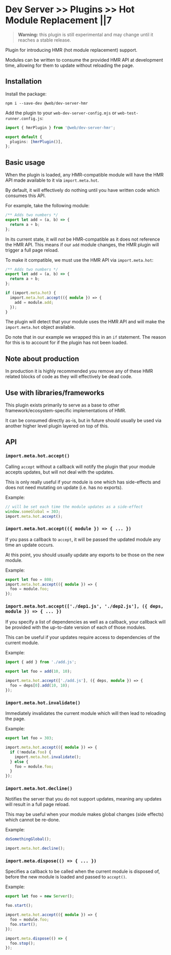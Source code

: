 # Dev Server >> Plugins >> Hot Module Replacement ||7

> **Warning:** this plugin is still experimental and may change until it
> reaches a stable release.

Plugin for introducing HMR (hot module replacement) support.

Modules can be written to consume the provided HMR API at development
time, allowing for them to update without reloading the page.

## Installation

Install the package:

```
npm i --save-dev @web/dev-server-hmr
```

Add the plugin to your `web-dev-server-config.mjs` or `web-test-runner.config.js`:

```ts
import { hmrPlugin } from '@web/dev-server-hmr';

export default {
  plugins: [hmrPlugin()],
};
```

## Basic usage

When the plugin is loaded, any HMR-compatible module will have the HMR API
made available to it via `import.meta.hot`.

By default, it will effectively do nothing until you have written code
which consumes this API.

For example, take the following module:

```ts
/** Adds two numbers */
export let add = (a, b) => {
  return a + b;
};
```

In its current state, it will _not_ be HMR-compatible as it does not reference
the HMR API. This means if our `add` module changes, the HMR plugin will
trigger a full page reload.

To make it compatible, we must use the HMR API via `import.meta.hot`:

```ts
/** Adds two numbers */
export let add = (a, b) => {
  return a + b;
};

if (import.meta.hot) {
  import.meta.hot.accept(({ module }) => {
    add = module.add;
  });
}
```

The plugin will detect that your module uses the HMR API and will make the
`import.meta.hot` object available.

Do note that in our example we wrapped this in an `if` statement. The reason
for this is to account for if the plugin has not been loaded.

## Note about production

In production it is highly recommended you remove any of these HMR related
blocks of code as they will effectively be dead code.

## Use with libraries/frameworks

This plugin exists primarily to serve as a base to other
framework/ecosystem-specific implementations of HMR.

It can be consumed directly as-is, but in future should usually be
used via another higher level plugin layered on top of this.

## API

### `import.meta.hot.accept()`

Calling `accept` without a callback will notify the plugin that your module
accepts updates, but will not deal with the updates.

This is only really useful if your module is one which has side-effects
and does not need mutating on update (i.e. has no exports).

Example:

```ts
// will be set each time the module updates as a side-effect
window.someGlobal = 303;
import.meta.hot.accept();
```

### `import.meta.hot.accept(({ module }) => { ... })`

If you pass a callback to `accept`, it will be passed the updated module
any time an update occurs.

At this point, you should usually update any exports to be those on the
new module.

Example:

```ts
export let foo = 808;
import.meta.hot.accept(({ module }) => {
  foo = module.foo;
});
```

### `import.meta.hot.accept(['./dep1.js', './dep2.js'], ({ deps, module }) => { ... })`

If you specify a list of dependencies as well as a callback, your callback
will be provided with the up-to-date version of each of those modules.

This can be useful if your updates require access to dependencies of the
current module.

Example:

```ts
import { add } from './add.js';

export let foo = add(10, 10);

import.meta.hot.accept(['./add.js'], ({ deps, module }) => {
  foo = deps[0].add(10, 10);
});
```

### `import.meta.hot.invalidate()`

Immediately invalidates the current module which will then lead to reloading
the page.

Example:

```ts
export let foo = 303;

import.meta.hot.accept(({ module }) => {
  if (!module.foo) {
    import.meta.hot.invalidate();
  } else {
    foo = module.foo;
  }
});
```

### `import.meta.hot.decline()`

Notifies the server that you do not support updates, meaning any updates
will result in a full page reload.

This may be useful when your module makes global changes (side effects) which
cannot be re-done.

Example:

```ts
doSomethingGlobal();

import.meta.hot.decline();
```

### `import.meta.dispose(() => { ... })`

Specifies a callback to be called when the current module is disposed of,
before the new module is loaded and passed to `accept()`.

Example:

```ts
export let foo = new Server();

foo.start();

import.meta.hot.accept(({ module }) => {
  foo = module.foo;
  foo.start();
});

import.meta.dispose(() => {
  foo.stop();
});
```
